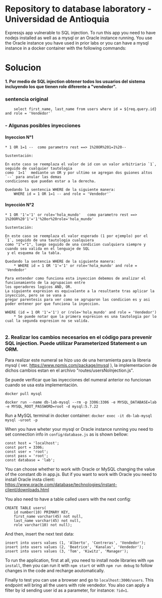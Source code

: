 # Repository to database laboratory - Universidad de Antioquia

Expressjs app vulnerable to SQL injection. To run this app you need to have nodejs installed as well as a mysql or an Oracle instance running. You use the Oracle instance you have used in prior labs or you can have a mysql instance in a docker container with the following commands:

# Solucion
#### 1. Por medio de SQL injection obtener todos los usuarios del sistema incluyendo los que tienen role diferente a "vendedor".


### sentencia original
```
    select first_name, last_name from users where id = ${req.query.id} and role = 'Vendedor'` 
```
### - Algunas posibles inyecciones

#### Inyeccion N°1
``` 
* 1 OR 1=1 --  como parametro rest ==> 1%20OR%201=1%20--

Sustentación: 

En este caso se reemplaza el valor de id con un valor arbitriario `1`, seguido de cualquier tautologia 
como `1=1`  mediante un OR y por ultimo se agregan dos guiones altos `--` para anular las demas 
condiciones que puedan estar a la derecha.

Quedando la sentencia WHERE de la siguiente manera: 
    WHERE id = 1 OR 1=1 -- and role = 'Vendedor'`
```

#### Inyección N°2
```
* 1 OR '1'='1' or role='hola_mundo'   como parametro rest ==>       1%20OR%20'1'='1'%20or%20role='hola_mundo'

Sustentación:

En este caso se reemplaza el valor esperado (1 por ejemplo) por el `1`, seguido de una tautologia cualquiera 
como "1"="1", luego seguido de una condicion cualquiera siempre y cuando sea valida en el lenguaje de SQL
 y el esquema de la tabla.

Quedando la sentencia WHERE de la siguiente manera: 
    * WHERE id = 1 OR '1'='1' or role='hola_mundo' and role = 'Vendedor'

Para entender como funciona esta inyeccion debemos de analizar el funcionamiento de la agrupacion entre 
los operadores logicos AND, OR.
La siguiente expresion es equivalente a la resultante tras aplicar la inyección, pero se se vana a
gregar parentesis para ver como se agruparon las condicion es y asi poder entener por que funciona la inyeccion.

WHERE (id = 1 OR '1'='1') or (role='hola_mundo' and role = 'Vendedor')
    * Se puede notar que la primera expresion es una tautologia por lo cual la segunda expresion no se valida.


```

### 2. Realizar los cambios necesarios en el código para prevenir SQL injection. Puede utilizar Parameterized Statement o un ORM.

Para realizar este numeral se hizo uso de una herramienta para la libreria mysql 
( ver. https://www.npmjs.com/package/mysql ), la implementacion de dichos cambios 
estan en el archivo  "routes/usersNoInjection.js".

Se puede verificar que las inyecciones del numeral anterior no funcionan cuando 
se usa esta implementación.

```
docker pull mysql

docker run --name db-lab-mysql --rm -p 3306:3306 -e MYSQL_DATABASE=lab -e MYSQL_ROOT_PASSWORD=root -d mysql:5.7.22
```

Run a MySQL terminal in docker container: `docker exec -it db-lab-mysql mysql -uroot -p`

When you have wheter your mysql or Oracle instance running you need to set connection info in `config/database.js` as is shown bellow:

```
const host = 'localhost';
const port = 3306;
const user = 'root';
const pass = 'root';
const database = 'lab';
```

You can choose whether to work with Oracle or MySQL changing the value of the constant db in app.js. But if you want to work with Oracle you need to install Oracle insta client: https://www.oracle.com/database/technologies/instant-client/downloads.html

You also need to have a table called users with the next config:

```
CREATE TABLE users(
	id number(10) PRIMARY KEY,
    first_name varchar(45) not null,
	last_name varchar(45) not null,
    role varchar(10) not null);
```

And then, insert the next test data:

```
insert into users values (1, 'Alberto', 'Contreras', 'Vendedor');
insert into users values (2, 'Beatrice', 'Kanalas', 'Vendedor');
insert into users values (3, 'Tom', 'Kiwitz', 'Manager');
```

To run the application, first at all, you need to install node libraries with `npm install`, then you can run it with `npm start` or with `npm run debug` to follow changes in the code and recharge aoutomatically.

Finally to test you can use a browser and go to `localhost:3000/users`. This endpoint will bring all the users with role vendedor. You also can apply a filter by id sending user id as a parameter, for instance: `?id=1`.
